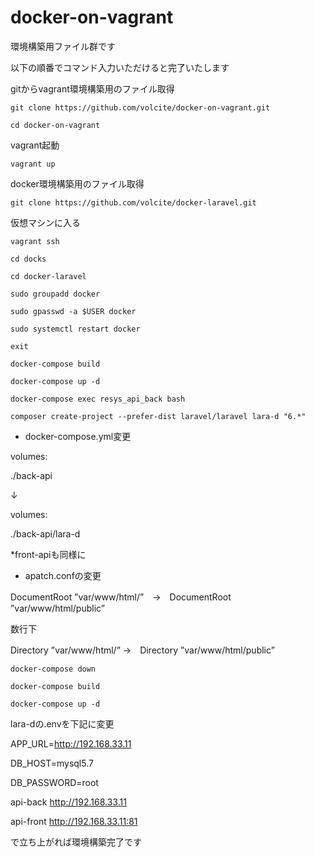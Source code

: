 # docker-on-vagrant

環境構築用ファイル群です

以下の順番でコマンド入力いただけると完了いたします

gitからvagrant環境構築用のファイル取得

`git clone https://github.com/volcite/docker-on-vagrant.git`

`cd docker-on-vagrant`

vagrant起動

`vagrant up`

docker環境構築用のファイル取得

`git clone https://github.com/volcite/docker-laravel.git`

仮想マシンに入る

`vagrant ssh`

`cd docks`

`cd docker-laravel`

`sudo groupadd docker`

`sudo gpasswd -a $USER docker`

`sudo systemctl restart docker`

`exit`

`docker-compose build`

`docker-compose up -d`

`docker-compose exec resys_api_back bash`

`composer create-project --prefer-dist laravel/laravel lara-d "6.*"`

- docker-compose.yml変更

volumes:

./back-api

↓

volumes:

./back-api/lara-d

*front-apiも同様に



- apatch.confの変更

DocumentRoot ”var/www/html/”　→　DocumentRoot ”var/www/html/public”

数行下

Directory ”var/www/html/” →　Directory ”var/www/html/public”



`docker-compose down`

`docker-compose build`

`docker-compose up -d`

lara-dの.envを下記に変更

APP_URL=http://192.168.33.11

DB_HOST=mysql5.7

DB_PASSWORD=root

api-back
http://192.168.33.11

api-front
http://192.168.33.11:81

で立ち上がれば環境構築完了です
